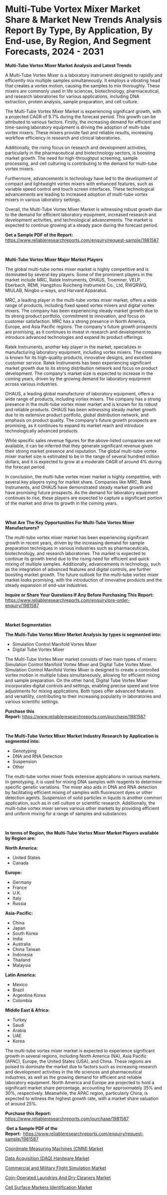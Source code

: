 <p><h1>Multi-Tube Vortex Mixer Market Share & Market New Trends Analysis Report By Type, By Application, By End-use, By Region, And Segment Forecasts, 2024 - 2031</h1></p><p><strong>Multi-Tube Vortex Mixer Market Analysis and Latest Trends</strong></p>
<p><p>A Multi-Tube Vortex Mixer is a laboratory instrument designed to rapidly and efficiently mix multiple samples simultaneously. It employs a vibrating head that creates a vortex motion, causing the samples to mix thoroughly. These mixers are commonly used in life sciences, biotechnology, pharmaceutical, and research laboratories for various applications, including DNA extraction, protein analysis, sample preparation, and cell culture.</p><p>The Multi-Tube Vortex Mixer Market is experiencing significant growth, with a projected CAGR of 9.7% during the forecast period. This growth can be attributed to various factors. Firstly, the increasing demand for efficient and time-saving laboratory equipment is driving the adoption of multi-tube vortex mixers. These mixers provide fast and reliable results, increasing workflow efficiency in research and clinical laboratories.</p><p>Additionally, the rising focus on research and development activities, particularly in the pharmaceutical and biotechnology sectors, is boosting market growth. The need for high-throughput screening, sample processing, and cell culturing is contributing to the demand for multi-tube vortex mixers.</p><p>Furthermore, advancements in technology have led to the development of compact and lightweight vortex mixers with enhanced features, such as variable speed control and touch screen interfaces. These technological advancements are leading to increased adoption of multi-tube vortex mixers in various laboratory settings.</p><p>Overall, the Multi-Tube Vortex Mixer Market is witnessing robust growth due to the demand for efficient laboratory equipment, increased research and development activities, and technological advancements. The market is expected to continue growing at a steady pace during the forecast period.</p></p>
<p><strong>Get a Sample PDF of the Report:&nbsp;</strong> <a href="https://www.reliableresearchreports.com/enquiry/request-sample/1981587">https://www.reliableresearchreports.com/enquiry/request-sample/1981587</a></p>
<p>&nbsp;</p>
<p><strong>Multi-Tube Vortex Mixer Major Market Players</strong></p>
<p><p>The global multi-tube vortex mixer market is highly competitive and is dominated by several key players. Some of the prominent players in the market include MRC, Ratek Instruments, OHAUS, Troemner, VELP, Eberbach, REMI, Hangzhou Ruicheng Instrument Co., Ltd, RWQRWQ, MIULAB, Ningbo u-ways, and Harvard Apparatus.</p><p>MRC, a leading player in the multi-tube vortex mixer market, offers a wide range of products, including fixed speed vortex mixers and digital vortex mixers. The company has been experiencing steady market growth due to its strong product portfolio, commitment to innovation, and focus on customer satisfaction. MRC has a strong presence in North America, Europe, and Asia Pacific regions. The company's future growth prospects are promising, as it continues to invest in research and development to introduce advanced technologies and expand its product offerings.</p><p>Ratek Instruments, another key player in the market, specializes in manufacturing laboratory equipment, including vortex mixers. The company is known for its high-quality products, innovative designs, and excellent customer service. Ratek Instruments has been experiencing significant market growth due to its strong distribution network and focus on product development. The company's market size is expected to increase in the coming years, driven by the growing demand for laboratory equipment across various industries.</p><p>OHAUS, a leading global manufacturer of laboratory equipment, offers a wide range of products, including vortex mixers. The company has a strong presence in the multi-tube vortex mixer market and is known for its robust and reliable products. OHAUS has been witnessing steady market growth due to its extensive product portfolio, global distribution network, and emphasis on product quality. The company's future growth prospects are promising, as it continues to expand its market reach and introduce technologically advanced products.</p><p>While specific sales revenue figures for the above-listed companies are not available, it can be inferred that they generate significant revenue given their strong market presence and reputation. The global multi-tube vortex mixer market size is estimated to be in the range of several hundred million dollars, and it is expected to grow at a moderate CAGR of around 4% during the forecast period.</p><p>In conclusion, the multi-tube vortex mixer market is highly competitive, with several key players vying for market share. Companies like MRC, Ratek Instruments, and OHAUS have demonstrated steady market growth and have promising future prospects. As the demand for laboratory equipment continues to rise, these players are expected to capture a significant portion of the market and drive its growth in the coming years.</p></p>
<p>&nbsp;</p>
<p><strong>What Are The Key Opportunities For Multi-Tube Vortex Mixer Manufacturers?</strong></p>
<p><p>The multi-tube vortex mixer market has been experiencing significant growth in recent years, driven by the increasing demand for sample preparation techniques in various industries such as pharmaceuticals, biotechnology, and research laboratories. The market is expected to continue its growth trend due to the rising need for efficient and quick mixing of multiple samples. Additionally, advancements in technology, such as the integration of advanced features and digital controls, are further boosting market growth. The future outlook for the multi-tube vortex mixer market looks promising, with the introduction of innovative products and the steady expansion of end-use industries.</p></p>
<p><strong>Inquire or Share Your Questions If Any Before Purchasing This Report:</strong> <a href="https://www.reliableresearchreports.com/enquiry/pre-order-enquiry/1981587">https://www.reliableresearchreports.com/enquiry/pre-order-enquiry/1981587</a></p>
<p>&nbsp;</p>
<p><strong>Market Segmentation</strong></p>
<p><strong>The Multi-Tube Vortex Mixer Market Analysis by types is segmented into:</strong></p>
<p><ul><li>Simulation Control Manifold Vortex Mixer</li><li>Digital Tube Vortex Mixer</li></ul></p>
<p><p>The Multi-Tube Vortex Mixer market consists of two main types of mixers: Simulation Control Manifold Vortex Mixer and Digital Tube Vortex Mixer. Simulation Control Manifold Vortex Mixer is designed to create a controlled vortex motion in multiple tubes simultaneously, allowing for efficient mixing and sample preparation. On the other hand, Digital Tube Vortex Mixer incorporates digital controls and settings, enabling precise speed and time adjustments for mixing applications. Both types offer advanced features and versatility, contributing to their increasing popularity in laboratories and various scientific settings.</p></p>
<p><strong>Purchase this Report:&nbsp;</strong><a href="https://www.reliableresearchreports.com/purchase/1981587">https://www.reliableresearchreports.com/purchase/1981587</a></p>
<p>&nbsp;</p>
<p><strong>The Multi-Tube Vortex Mixer Market Industry Research by Application is segmented into:</strong></p>
<p><ul><li>Genotyping</li><li>DNA and RNA Detection</li><li>Suspension</li><li>Other</li></ul></p>
<p><p>The multi-tube vortex mixer finds extensive applications in various markets. In genotyping, it is used for mixing DNA samples with reagents to determine specific genetic variations. The mixer also aids in DNA and RNA detection by facilitating efficient mixing of samples with fluorescent dyes or other detection agents. Suspension of solid particles in liquids is another common application, such as in cell culture or scientific research. Additionally, the multi-tube vortex mixer serves various other markets by providing efficient and uniform mixing for a range of samples and substances.</p></p>
<p>&nbsp;</p>
<p><strong>In terms of Region, the Multi-Tube Vortex Mixer Market Players available by Region are:</strong></p>
<p>
    <p> <strong> North America: </strong>
        <ul>
            <li>United States</li>
            <li>Canada</li>
        </ul>
        </p> 
    <p> <strong> Europe: </strong>
        <ul>
            <li>Germany</li>
            <li>France</li>
            <li>U.K.</li>
            <li>Italy</li>
            <li>Russia</li>
        </ul>
        </p> 
    <p> <strong> Asia-Pacific: </strong>
        <ul>
            <li>China</li>
            <li>Japan</li>
            <li>South Korea</li>
            <li>India</li>
            <li>Australia</li>
            <li>China Taiwan</li>
            <li>Indonesia</li>
            <li>Thailand</li>
            <li>Malaysia</li>
        </ul>
        </p> 
    <p> <strong> Latin America: </strong>
        <ul>
            <li>Mexico</li>
            <li>Brazil</li>
            <li>Argentina Korea</li>
            <li>Colombia</li>
        </ul>
        </p> 
    <p> <strong> Middle East & Africa: </strong>
        <ul>
            <li>Turkey</li>
            <li>Saudi</li>
            <li>Arabia</li>
            <li>UAE</li>
            <li>Korea</li>
        </ul>
    </p>
    </p>
<p><p>The multi-tube vortex mixer market is expected to experience significant growth in several regions, including North America (NA), Asia Pacific (APAC), Europe, the United States (USA), and China. These regions are poised to dominate the market due to factors such as increasing research and development activities in the life sciences and pharmaceutical industries, as well as the growing demand for efficient and reliable laboratory equipment. North America and Europe are projected to hold a significant market share percentage, accounting for approximately 35% and 30%, respectively. Meanwhile, the APAC region, particularly China, is expected to witness the highest growth rate, with a market share valuation of around 25%.</p></p>
<p><strong>Purchase this Report: </strong><a href="https://www.reliableresearchreports.com/purchase/1981587">https://www.reliableresearchreports.com/purchase/1981587</a></p>
<p>&nbsp;<strong>Get a Sample PDF of the Report:&nbsp;&nbsp;</strong><a href="https://www.reliableresearchreports.com/enquiry/request-sample/1981587">https://www.reliableresearchreports.com/enquiry/request-sample/1981587</a></p>
<p><strong></strong></p>
<p><p><a href="https://github.com/melchekhinf/Market-Research-Report-List-2/blob/main/coordinate-measuring-machines-cmm-market.md">Coordinate Measuring Machines (CMM) Market</a></p><p><a href="https://github.com/merzlyukov93/Market-Research-Report-List-2/blob/main/data-acquisition-daq-hardware-market.md">Data Acquisition (DAQ) Hardware Market</a></p><p><a href="https://github.com/sndrkn/Market-Research-Report-List-2/blob/main/commercial-and-military-flight-simulation-market.md">Commercial and Military Flight Simulation Market</a></p><p><a href="https://github.com/amae102299/Market-Research-Report-List-2/blob/main/coin-operated-laundries-and-dry-cleaners-market.md">Coin-Operated Laundries And Dry Cleaners Market</a></p><p><a href="https://github.com/prosalinda88/Market-Research-Report-List-2/blob/main/cell-surface-markers-identification-market.md">Cell Surface Markers Identification Market</a></p></p>